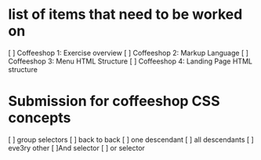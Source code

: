 # list of items that need to be worked on

[ ] Coffeeshop 1: Exercise overview
[ ] Coffeeshop 2: Markup Language
[ ] Coffeeshop 3: Menu HTML Structure
[ ] Coffeeshop 4: Landing Page HTML structure

# Submission for coffeeshop CSS concepts 

[ ] group selectors
  [ ] back to back 
  [ ] one descendant 
  [ ] all descendants 
  [ ] eve3ry other 
[ ]And selector 
[ ] or selector 

